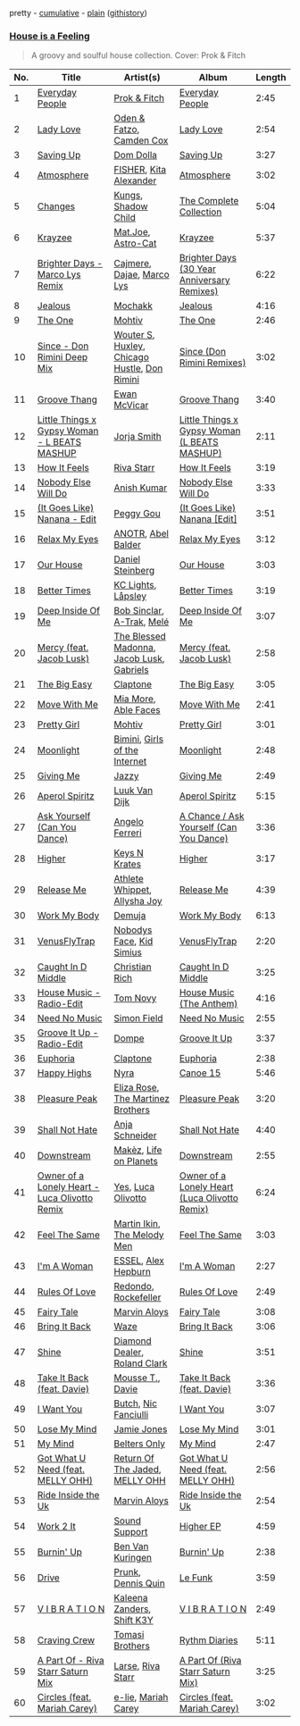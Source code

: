 pretty - [cumulative](/playlists/cumulative/House%20is%20a%20Feeling.md) - [plain](/playlists/plain/37i9dQZF1DWXDvpUgU6QYl) ([githistory](https://github.githistory.xyz/vitokorn/spotify-playlist-archive/blob/master/playlists/plain/37i9dQZF1DWXDvpUgU6QYl))

### [House is a Feeling](https://open.spotify.com/playlist/37i9dQZF1DWXDvpUgU6QYl)

> A groovy and soulful house collection. Cover: Prok & Fitch

| No. | Title | Artist(s) | Album | Length |
|---|---|---|---|---|
| 1 | [Everyday People](https://open.spotify.com/track/68FsnsTl1yNJKX8RYgbcMy) | [Prok & Fitch](https://open.spotify.com/artist/62akbR2hpk0ArA98zOYNys) | [Everyday People](https://open.spotify.com/album/1LJpax4mCpovZiAJUZFChP) | 2:45 |
| 2 | [Lady Love](https://open.spotify.com/track/3ACTBfO2gL0RY2a3Eb5kY5) | [Oden & Fatzo](https://open.spotify.com/artist/2YEnrpAWWaNRFumgde1lLH), [Camden Cox](https://open.spotify.com/artist/5mNpMP01Co4vXZ3U0fWP3C) | [Lady Love](https://open.spotify.com/album/6XGxAqDf3339vdyvHKuUhh) | 2:54 |
| 3 | [Saving Up](https://open.spotify.com/track/787Y2idwCU2Rk60Prv4wpr) | [Dom Dolla](https://open.spotify.com/artist/205i7E8fNVfojowcQSfK9m) | [Saving Up](https://open.spotify.com/album/3XTTqxcEOZgaTobJlRefvF) | 3:27 |
| 4 | [Atmosphere](https://open.spotify.com/track/1aNUSKBe6UMyMk3pEu9ws7) | [FISHER](https://open.spotify.com/artist/1VJ0briNOlXRtJUAzoUJdt), [Kita Alexander](https://open.spotify.com/artist/3CGuwWgoCYSO5Z72H5G2Ec) | [Atmosphere](https://open.spotify.com/album/3rGYf6tkyIJ4BE2O2k7o0d) | 3:02 |
| 5 | [Changes](https://open.spotify.com/track/0t7ahpke8UKi61ikrSh5sd) | [Kungs](https://open.spotify.com/artist/7keGfmQR4X5w0two1xKZ7d), [Shadow Child](https://open.spotify.com/artist/0tMr0e1EQZ0Vci7EHz2bM9) | [The Complete Collection](https://open.spotify.com/album/2ooyO0Krh2H87j4hJbPQiE) | 5:04 |
| 6 | [Krayzee](https://open.spotify.com/track/3TvbT40I2mQUn6jliOM82r) | [Mat.Joe](https://open.spotify.com/artist/38jpuy3yt3QIxQ8Fn1HTeJ), [Astro-Cat](https://open.spotify.com/artist/7AqFHR0xmbUjgrIuQvj8zW) | [Krayzee](https://open.spotify.com/album/0mh0kqpTJViSsWPCaW8mgY) | 5:37 |
| 7 | [Brighter Days - Marco Lys Remix](https://open.spotify.com/track/7IJP1vVnqU5mV2hYUbZrlX) | [Cajmere](https://open.spotify.com/artist/7lIBLhQHKay3r1xtO3VtWT), [Dajae](https://open.spotify.com/artist/79Gg0tmzETfnVrOUjgXPeE), [Marco Lys](https://open.spotify.com/artist/5WiohqjMNs7MtChjoHE9D1) | [Brighter Days (30 Year Anniversary Remixes)](https://open.spotify.com/album/27khu5BAQkUgYxqlYFwRLB) | 6:22 |
| 8 | [Jealous](https://open.spotify.com/track/5Ir9mqfAUnXkSkXHF1yvM0) | [Mochakk](https://open.spotify.com/artist/0rTh1tAdrEbdKZBTiiAQSo) | [Jealous](https://open.spotify.com/album/4Kka250AUtEvx1XUuoNHfZ) | 4:16 |
| 9 | [The One](https://open.spotify.com/track/0ZqgZiFqhDivCdXwltw7Up) | [Mohtiv](https://open.spotify.com/artist/32CSGSXgKI6WgPHwzSRYbG) | [The One](https://open.spotify.com/album/2ImuqZJqJQ3ad6lM0Nwem2) | 2:46 |
| 10 | [Since - Don Rimini Deep Mix](https://open.spotify.com/track/55osGD02FGA8u1IAhkLt48) | [Wouter S](https://open.spotify.com/artist/2FBOvuH967tVxaLwNzJSz1), [Huxley](https://open.spotify.com/artist/6fJvW51nWhRImJyos6O7sT), [Chicago Hustle](https://open.spotify.com/artist/4bY0OXeVVpfjDpPcEINBHR), [Don Rimini](https://open.spotify.com/artist/2IA2rAfPyDDhqqcu6UaSOM) | [Since (Don Rimini Remixes)](https://open.spotify.com/album/5emeek19G51hLqwav3nLtB) | 3:02 |
| 11 | [Groove Thang](https://open.spotify.com/track/6pyjUNNPUAHqRkvD0ZEDFz) | [Ewan McVicar](https://open.spotify.com/artist/4d2NUjh9ZrzG1ZZdhpSDKH) | [Groove Thang](https://open.spotify.com/album/1PPPSHY19tixIaMCbDJihZ) | 3:40 |
| 12 | [Little Things x Gypsy Woman - L BEATS MASHUP](https://open.spotify.com/track/6xp1u6ZEHXX8DxJIFFrVoP) | [Jorja Smith](https://open.spotify.com/artist/1CoZyIx7UvdxT5c8UkMzHd) | [Little Things x Gypsy Woman (L BEATS MASHUP)](https://open.spotify.com/album/052c03LAr2euUtLKgvOKae) | 2:11 |
| 13 | [How It Feels](https://open.spotify.com/track/4KZPt9W4RTAIGiEUbiFJTV) | [Riva Starr](https://open.spotify.com/artist/1TRFAJu3Cw64APToZaGk9D) | [How It Feels](https://open.spotify.com/album/0RUZEsQQWmWhsuKKo6sk8J) | 3:19 |
| 14 | [Nobody Else Will Do](https://open.spotify.com/track/7523LoHW3sgiFG0GJcrV0C) | [Anish Kumar](https://open.spotify.com/artist/4pSMnAlD8JVEW3eZDuaQH8) | [Nobody Else Will Do](https://open.spotify.com/album/6FQnPSIRDTKDxvZuFAH9qY) | 3:33 |
| 15 | [(It Goes Like) Nanana - Edit](https://open.spotify.com/track/23RoR84KodL5HWvUTneQ1w) | [Peggy Gou](https://open.spotify.com/artist/2mLA48B366zkELXYx7hcDN) | [(It Goes Like) Nanana [Edit]](https://open.spotify.com/album/2LVDNOUUy2g8517ZEtQIcK) | 3:51 |
| 16 | [Relax My Eyes](https://open.spotify.com/track/5u4hhtZ7f4rWkMZEZcTKrH) | [ANOTR](https://open.spotify.com/artist/4p5WgeiPSPpqPDs7T6OkWf), [Abel Balder](https://open.spotify.com/artist/0jqbEIAvdjUOi5Za48pzQG) | [Relax My Eyes](https://open.spotify.com/album/2vIDF8BeMN3BcF0yOSMgmN) | 3:12 |
| 17 | [Our House](https://open.spotify.com/track/3Jpf1gn9uR4tbL35HT0yPj) | [Daniel Steinberg](https://open.spotify.com/artist/6mU76NVrD4mcmA5WIoiUMV) | [Our House](https://open.spotify.com/album/3aqsOlBHvcuDQvNJNuSWwM) | 3:03 |
| 18 | [Better Times](https://open.spotify.com/track/5PXZlm9dBDA8dBXxle5Da8) | [KC Lights](https://open.spotify.com/artist/0bUZrFj7rstq07E4iAJHgZ), [Låpsley](https://open.spotify.com/artist/27ze6hCgfr3HcDZAHY60pg) | [Better Times](https://open.spotify.com/album/02ie8m0VrTiwLr8NHMuo2T) | 3:19 |
| 19 | [Deep Inside Of Me](https://open.spotify.com/track/2Ri0Qu7xCrxLRviLC2wo6x) | [Bob Sinclar](https://open.spotify.com/artist/5YFS41yoX0YuFY39fq21oN), [A-Trak](https://open.spotify.com/artist/3TaUSUXn41GixL7zbvrIDt), [Melé](https://open.spotify.com/artist/6EZO7Baz0SIFskWTO1GHqX) | [Deep Inside Of Me](https://open.spotify.com/album/0mxRqyRNmZk6KgOfLrF9jA) | 3:07 |
| 20 | [Mercy (feat. Jacob Lusk)](https://open.spotify.com/track/4ejCsNXh66YasBUiwfBhDg) | [The Blessed Madonna](https://open.spotify.com/artist/4TvhRzxIL1le2PWCeUqxQw), [Jacob Lusk](https://open.spotify.com/artist/6dm2qCTCfqv1fqrow7UOcj), [Gabriels](https://open.spotify.com/artist/5tHs3fthucNRGAFpdE9rmz) | [Mercy (feat. Jacob Lusk)](https://open.spotify.com/album/0fUKZB6bCIkamKICaWy2t2) | 2:58 |
| 21 | [The Big Easy](https://open.spotify.com/track/3Q4DJp31Dat8RoPN3KwpJy) | [Claptone](https://open.spotify.com/artist/4mncDFjVLUa3s025Tct3Ry) | [The Big Easy](https://open.spotify.com/album/3zfEQld2beOeYmEU9uQONf) | 3:05 |
| 22 | [Move With Me](https://open.spotify.com/track/2Z97CJDXvzW9DpoUv5lMBY) | [Mia More](https://open.spotify.com/artist/5LokU7BD5Ue4oLzjtUWYGU), [Able Faces](https://open.spotify.com/artist/7nL523vzwv24ad0oFf2VZ2) | [Move With Me](https://open.spotify.com/album/5v5gVZILcpnPhyGfeeVPrc) | 2:41 |
| 23 | [Pretty Girl](https://open.spotify.com/track/0l2Ko28SKOhVMk3qc8VLbz) | [Mohtiv](https://open.spotify.com/artist/32CSGSXgKI6WgPHwzSRYbG) | [Pretty Girl](https://open.spotify.com/album/5lKmhqMjIHAWfPxIwTmZ9Z) | 3:01 |
| 24 | [Moonlight](https://open.spotify.com/track/2flLSFm3o1HbThLXabDoum) | [Bimini](https://open.spotify.com/artist/5QSfJ3Ny5A3AAmv2gg1pCk), [Girls of the Internet](https://open.spotify.com/artist/5tGmvKTFVL9bGZTxtvopHE) | [Moonlight](https://open.spotify.com/album/76tdnPDtupBVJiQPN67GTp) | 2:48 |
| 25 | [Giving Me](https://open.spotify.com/track/1ACFweuuvf6MHtptObgreR) | [Jazzy](https://open.spotify.com/artist/7zAAwgV5Wqmvpb4GzvlRkP) | [Giving Me](https://open.spotify.com/album/0wTaLHasxRWB2VBwh9maAc) | 2:49 |
| 26 | [Aperol Spiritz](https://open.spotify.com/track/7LHJGgiSJEsa1uaYqubGde) | [Luuk Van Dijk](https://open.spotify.com/artist/1KFfk3NtblIJtGEqyiR31t) | [Aperol Spiritz](https://open.spotify.com/album/2U4jv3hgtuYc95dCjjsTs2) | 5:15 |
| 27 | [Ask Yourself (Can You Dance)](https://open.spotify.com/track/1BB8a33pfYW3bw0k7kRlBg) | [Angelo Ferreri](https://open.spotify.com/artist/3tT2XX9qEVivLCYGoqkRkZ) | [A Chance / Ask Yourself (Can You Dance)](https://open.spotify.com/album/1eTSe304zMIBmpFQ1Vj9hc) | 3:36 |
| 28 | [Higher](https://open.spotify.com/track/1dIJzOc9zajGy9MicYlGre) | [Keys N Krates](https://open.spotify.com/artist/6c1pBXHYjFcGQQNO5MMsdd) | [Higher](https://open.spotify.com/album/0eVUuKuOOeT87I5hu9PQJY) | 3:17 |
| 29 | [Release Me](https://open.spotify.com/track/0w1diO9XWMX1Dm4r9hIDJg) | [Athlete Whippet](https://open.spotify.com/artist/74FtMGqsZm74eumHo8Fi3V), [Allysha Joy](https://open.spotify.com/artist/3CzYPWEnpaODw56A53qxh3) | [Release Me](https://open.spotify.com/album/19OdgoDqsF92wIeku24MBv) | 4:39 |
| 30 | [Work My Body](https://open.spotify.com/track/3NKqBjQukraU5HKh8Grll8) | [Demuja](https://open.spotify.com/artist/1LfqhJiCiHfVzrBOVaBXc1) | [Work My Body](https://open.spotify.com/album/1fVn8tp1AtcxRqA10k7kNx) | 6:13 |
| 31 | [VenusFlyTrap](https://open.spotify.com/track/4dtvOmrJ67v4JbiT13pOjK) | [Nobodys Face](https://open.spotify.com/artist/2cP7dnZQqfYPoMMdmYQyJl), [Kid Simius](https://open.spotify.com/artist/36y7VzGBD47ymYb40a7JkE) | [VenusFlyTrap](https://open.spotify.com/album/3395FYp8fgsNqZtflinT1j) | 2:20 |
| 32 | [Caught In D Middle](https://open.spotify.com/track/1DaSG7w7F7ATHCoEOIi7Vt) | [Christian Rich](https://open.spotify.com/artist/7cAlvWK5rgMmJ37j7woN8l) | [Caught In D Middle](https://open.spotify.com/album/6eJmPKnUNJY70xyKs9Dyqk) | 3:25 |
| 33 | [House Music - Radio-Edit](https://open.spotify.com/track/3BaOvxpetcgkgs1KM6o4k6) | [Tom Novy](https://open.spotify.com/artist/1EVpn7mXyF07LuJqgUk6RX) | [House Music (The Anthem)](https://open.spotify.com/album/23X9hjUOBzrtzAhjp0EZie) | 4:16 |
| 34 | [Need No Music](https://open.spotify.com/track/3LtqlDYfE6tYM15qugG6ow) | [Simon Field](https://open.spotify.com/artist/2S0tj8IQ2ytFKa5HdCni57) | [Need No Music](https://open.spotify.com/album/3Ff1Gp3HDGWS6Yb7X8ZoJJ) | 2:55 |
| 35 | [Groove It Up - Radio-Edit](https://open.spotify.com/track/6TX8ZxZRwGIpxSaMQMRJxI) | [Dompe](https://open.spotify.com/artist/6izT1rIpURdkh4cjgsileU) | [Groove It Up](https://open.spotify.com/album/5kVt5OxMsyzpuWfmHN3O0O) | 3:37 |
| 36 | [Euphoria](https://open.spotify.com/track/5QjfEMyFm4YTyYTbHvriGT) | [Claptone](https://open.spotify.com/artist/4mncDFjVLUa3s025Tct3Ry) | [Euphoria](https://open.spotify.com/album/4dtA4QUlcF3fsOcWYkXiLB) | 2:38 |
| 37 | [Happy Highs](https://open.spotify.com/track/6PqmmjJRo2Ab8JrH78n3Gc) | [Nyra](https://open.spotify.com/artist/68JPALv2DlQNPeiyyO7PP8) | [Canoe 15](https://open.spotify.com/album/5gKBaKrN1IygCErcL8WSPw) | 5:46 |
| 38 | [Pleasure Peak](https://open.spotify.com/track/0p4gPitg46gAPG3IdJvW5d) | [Eliza Rose](https://open.spotify.com/artist/4XC335ouK6pXyq4QiIb8bP), [The Martinez Brothers](https://open.spotify.com/artist/7B1LLuCQk13H4Mb6CFBftU) | [Pleasure Peak](https://open.spotify.com/album/3myfX09GyHOpYaDN0AlHFY) | 3:20 |
| 39 | [Shall Not Hate](https://open.spotify.com/track/4STpIZzYNraz6lijKUutiN) | [Anja Schneider](https://open.spotify.com/artist/0f14r70OISSfJoyqYaHbgV) | [Shall Not Hate](https://open.spotify.com/album/5WTxu3mR88tIc6nySZfdZG) | 4:40 |
| 40 | [Downstream](https://open.spotify.com/track/0XfRQzFsLzWuVeJh3iX5Tw) | [Makèz](https://open.spotify.com/artist/0jJ2FmezizVLUIll3rbXmE), [Life on Planets](https://open.spotify.com/artist/2EtksajEPOMDkyVKMZi1eO) | [Downstream](https://open.spotify.com/album/0brBvk7cCEKV8merp6uy8Z) | 2:55 |
| 41 | [Owner of a Lonely Heart - Luca Olivotto Remix](https://open.spotify.com/track/0USvCJS5xGmzvbm9rBL2ZV) | [Yes](https://open.spotify.com/artist/7AC976RDJzL2asmZuz7qil), [Luca Olivotto](https://open.spotify.com/artist/6TKBUwZ48ncE6FbhT5ACzj) | [Owner of a Lonely Heart (Luca Olivotto Remix)](https://open.spotify.com/album/5um4ELMhFxPWe3AeJha9Uh) | 6:24 |
| 42 | [Feel The Same](https://open.spotify.com/track/77S8daUg3BQLdaAmH6c8EQ) | [Martin Ikin](https://open.spotify.com/artist/7DhdJhd6DrxeJlUajwttd1), [The Melody Men](https://open.spotify.com/artist/6PSmjKj0zyXGZ4TXoq4dSG) | [Feel The Same](https://open.spotify.com/album/0tHzJkyjlBPT8hzSFXdsU2) | 3:03 |
| 43 | [I'm A Woman](https://open.spotify.com/track/5dcpLmwjST0jOLvl7S9eRW) | [ESSEL](https://open.spotify.com/artist/2ucdZN7GyBGxIKHIzksnXc), [Alex Hepburn](https://open.spotify.com/artist/1rQ2ssALv6BirzJJxwETXO) | [I'm A Woman](https://open.spotify.com/album/6qbRtaziTqzvpykUlOczqL) | 2:27 |
| 44 | [Rules Of Love](https://open.spotify.com/track/5ltPxMRV198CleQMdjwd1R) | [Redondo](https://open.spotify.com/artist/3T0HSMgUpuH1hXbT1JPwQF), [Rockefeller](https://open.spotify.com/artist/4QgLZ8nDYxhOWOAYYypKd9) | [Rules Of Love](https://open.spotify.com/album/3qEjZx7j0AXDVZC7Ce2cgm) | 2:49 |
| 45 | [Fairy Tale](https://open.spotify.com/track/5lW0GalqLjKwC4cxSBps1S) | [Marvin Aloys](https://open.spotify.com/artist/3CCJPt2Y7WxjlW8tswCu2q) | [Fairy Tale](https://open.spotify.com/album/7oid5KfOqkXNQu8304UpsE) | 3:08 |
| 46 | [Bring It Back](https://open.spotify.com/track/4fpwv0RSfRMZl55Nn8Gb4q) | [Waze](https://open.spotify.com/artist/0Pe4Z3QAZI9ZEAoqwoWbvZ) | [Bring It Back](https://open.spotify.com/album/7wzr6LKTtoXwRJfMG5MnDD) | 3:06 |
| 47 | [Shine](https://open.spotify.com/track/4dRac7S17nsePwSE3MqbK6) | [Diamond Dealer](https://open.spotify.com/artist/0al2BDNahdKMbU3Nriry1w), [Roland Clark](https://open.spotify.com/artist/4OGlp2UdUQGPJVbvJ82Cz5) | [Shine](https://open.spotify.com/album/1778oIDqxkMmObBkq8O6cF) | 3:51 |
| 48 | [Take It Back (feat. Davie)](https://open.spotify.com/track/60ILwSbZxEZ6qgYZMPAq4D) | [Mousse T.](https://open.spotify.com/artist/5N6EzjkOoyABhNZJggeXi6), [Davie](https://open.spotify.com/artist/3LtkIxt8EHLpuXMOpFYZ06) | [Take It Back (feat. Davie)](https://open.spotify.com/album/5NN6jIlYaOhjirtYiGuPNr) | 3:36 |
| 49 | [I Want You](https://open.spotify.com/track/5UM6P3y6794GYNOzZvj2zh) | [Butch](https://open.spotify.com/artist/5kLzaeSHrmS7okc5XNE6lv), [Nic Fanciulli](https://open.spotify.com/artist/7btR5VXutQv39SDEzcfXEk) | [I Want You](https://open.spotify.com/album/3Dh81kJfGeinI3r7YMNX3E) | 3:07 |
| 50 | [Lose My Mind](https://open.spotify.com/track/5cJZzpcqdwkUvD2f88wcgS) | [Jamie Jones](https://open.spotify.com/artist/4admDxmnri5Zco0xYrJ0ji) | [Lose My Mind](https://open.spotify.com/album/4lSzteItXYPqDJNTMOVnX6) | 3:01 |
| 51 | [My Mind](https://open.spotify.com/track/1o0tOUwRDX6isTfSPxzXkD) | [Belters Only](https://open.spotify.com/artist/1H1sDUWSlytzifZTDpKgUA) | [My Mind](https://open.spotify.com/album/5Dk6CuF9SdE23YdfJUZLDd) | 2:47 |
| 52 | [Got What U Need (feat. MELLY OHH)](https://open.spotify.com/track/5udjRtxA0Ivt0wt8Kz5lSG) | [Return Of The Jaded](https://open.spotify.com/artist/0eWRTAqa2LtWcunkLFL4sS), [MELLY OHH](https://open.spotify.com/artist/1CQHY4R9T7Fr7qwydWLVUa) | [Got What U Need (feat. MELLY OHH)](https://open.spotify.com/album/4IhXKu4TOSmYb9xA986wad) | 2:56 |
| 53 | [Ride Inside the Uk](https://open.spotify.com/track/2atgyIXUwUN7IsMFrygEpN) | [Marvin Aloys](https://open.spotify.com/artist/3CCJPt2Y7WxjlW8tswCu2q) | [Ride Inside the Uk](https://open.spotify.com/album/5zOBNEQB8oC896bMa6RYe7) | 2:54 |
| 54 | [Work 2 It](https://open.spotify.com/track/3sZYaHHGhNB3Stpb5dpsgl) | [Sound Support](https://open.spotify.com/artist/4m837NfydgrNAAeZJHFpxn) | [Higher EP](https://open.spotify.com/album/0fRwUAaPhozWAMiP1wAiRR) | 4:59 |
| 55 | [Burnin' Up](https://open.spotify.com/track/1NYFMZMcvu8eEdVIZOJJKz) | [Ben Van Kuringen](https://open.spotify.com/artist/26l6VHwzbStlQFOsGqS0s2) | [Burnin' Up](https://open.spotify.com/album/4y3iXKpZJXlpbLRDV6MwlM) | 2:38 |
| 56 | [Drive](https://open.spotify.com/track/2tjWqC7s6tKPl1nBFuHX0m) | [Prunk](https://open.spotify.com/artist/6FJfLfGO9X2AVNz0sFscrG), [Dennis Quin](https://open.spotify.com/artist/1iaGffGcjxdzSFkwfCN2Ul) | [Le Funk](https://open.spotify.com/album/2zTfxzoPO5BWpg5FVVM0ec) | 3:59 |
| 57 | [V I B R A T I O N](https://open.spotify.com/track/2t3FV5IpL1uWeMjt7vOomW) | [Kaleena Zanders](https://open.spotify.com/artist/0Sz2jslaxjcw2VM5zYh2jK), [Shift K3Y](https://open.spotify.com/artist/26OrZl5U3VNGHU9qUj8EcM) | [V I B R A T I O N](https://open.spotify.com/album/3b7azG2yR8EPj1V6pcW47r) | 2:49 |
| 58 | [Craving Crew](https://open.spotify.com/track/5tKtyc5xbc9dXjavBIEMPp) | [Tomasi Brothers](https://open.spotify.com/artist/3lc2hwCYX5BRmUzqXVazyE) | [Rythm Diaries](https://open.spotify.com/album/0mFnNsFZdYhqRseH4YHuV3) | 5:11 |
| 59 | [A Part Of - Riva Starr Saturn Mix](https://open.spotify.com/track/6T0cqi5DxO1sf5B3EnKD9b) | [Larse](https://open.spotify.com/artist/44VYaq2KjuU7hFvtD4Darm), [Riva Starr](https://open.spotify.com/artist/1TRFAJu3Cw64APToZaGk9D) | [A Part Of (Riva Starr Saturn Mix)](https://open.spotify.com/album/0keRdPavYT0cY7sY6Lfry6) | 3:25 |
| 60 | [Circles (feat. Mariah Carey)](https://open.spotify.com/track/1KTNJSTPYBLByQ14cJRGlO) | [e-lie](https://open.spotify.com/artist/0GtpciMDV8Z7j30Tg0Ew7x), [Mariah Carey](https://open.spotify.com/artist/4iHNK0tOyZPYnBU7nGAgpQ) | [Circles (feat. Mariah Carey)](https://open.spotify.com/album/6whfBjD94WUB3kHIhDFPYG) | 3:02 |